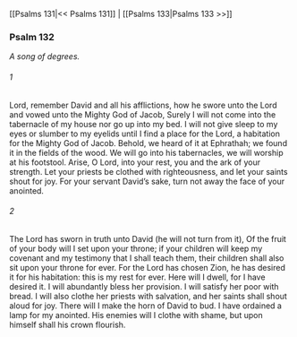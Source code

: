 [[Psalms 131|<< Psalms 131]]  |  [[Psalms 133|Psalms 133 >>]]

### Psalm 132

*A song of degrees.*

###### 1
Lord, remember David and all his afflictions, how he swore unto the Lord and vowed unto the Mighty God of Jacob, Surely I will not come into the tabernacle of my house nor go up into my bed. I will not give sleep to my eyes or slumber to my eyelids until I find a place for the Lord, a habitation for the Mighty God of Jacob. Behold, we heard of it at Ephrathah; we found it in the fields of the wood. We will go into his tabernacles, we will worship at his footstool. Arise, O Lord, into your rest, you and the ark of your strength. Let your priests be clothed with righteousness, and let your saints shout for joy. For your servant David’s sake, turn not away the face of your anointed.

###### 2
The Lord has sworn in truth unto David (he will not turn from it), Of the fruit of your body will I set upon your throne; if your children will keep my covenant and my testimony that I shall teach them, their children shall also sit upon your throne for ever. For the Lord has chosen Zion, he has desired it for his habitation: this is my rest for ever. Here will I dwell, for I have desired it. I will abundantly bless her provision. I will satisfy her poor with bread. I will also clothe her priests with salvation, and her saints shall shout aloud for joy. There will I make the horn of David to bud. I have ordained a lamp for my anointed. His enemies will I clothe with shame, but upon himself shall his crown flourish.